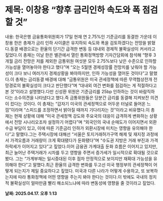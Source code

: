 # **제목: 이창용 “향후 금리인하 속도와 폭 점검할 것”**

  내용: 한국은행 금융통화위원회가 17일 현재 연 2.75%인 기준금리를 동결한 가운데 이창용 한은 총재가 금리 인하 사이클은 유지하되 속도와 폭을 검토하겠다는 전망을 밝혔다.동결 배경으로는 환율의 단기간 급격한 변동 등 대내외 경제적 불확실성이 커서라고 짚었다.이 총재는 이날 한은 별관에서 열린 통화정책방향 기자간담회에 참석해 “향후 3개월 금리 전망은 저를 제외한 금통위원 여섯분 모두 2.75%보다 낮은 수준으로 인하할 가능성을 열어놓아야 한다고 했다”며 “오는 5월엔 경제성장률 전망치를 낮춰야 할 가능성이 크다 보니 여러가지 경제상황을 봐야하지만, 인하 가능성을 열어둔 것이다”고 말했다.이 총재는 금리동결 배경에 대해 “금통위원은 미국 관세정책에 따른 무역협상전개 전망경로의 불확실성이 크다고 판단했다”며 “대내외 여건 변화를 점검하는 게 적절하다고 본 것”이라고 설명했다.다만 신성환 위원은 기준금리를 25bp 인하하는 것이 바람직하다는 소수의견을 나타냈다고 했다.즉 금통위원들은 당분간 금리를 동결해 지켜보잔 의견이 컸다는 것이다. 이 총재는 “갑자기 미국의 관세정책으로 어두운 터널로 들어온 느낌”이라며 “스피드를 조정하면서 밝아질 때까지 기다리자는 것”이라고 비유했다.이 총재는 현재 상황에 대해 “미국 관세정책 강도와 주요국의 대응이 급격하게 변화하는 상황에서 전망 시나리오조차 설정하기 어렵다”며 “외국인의 국내 순매도가 이어지면서 외환 수급 부담이 있고, 이에 따른 기준금리 인하가 외환시장에 미치는 영향을 유의해야 한다”고 말했다.그는 주택시장에 대해선 “서울은 토지거래허가구역 해제 및 재지정 과정에서 가격오름과 거래량이 크게 확대됐다가 둔화됐다”며 “수도권 지방은 거래 부진과 가격 하락세가 이어지고 있다”고 짚었다.이어 금융권 가계대출 둔화 흐름은 이어지고 있지만, 최근 늘어난 주택거래가 시차를 두고 영향을 주면서 증가세가 일시적으로 확대될 것으로 봤다. 그는 “가계부채는 일시증대된 이후 점차 안정적으로 보이지만 재확대 가능성을 유의해야 한다”고 말했다.최근 환율의 급격한 변화를 두고선 미국 행정부의 관세정책이 어떻게 되는지가 제일 중요하다고 짚었다. 미국과 다른 나라가 어떻게 수용하고, 또 보복하는지에 따라 통화정책에 어떤 영향을 주는지 봐야 한다는 것이다.이 밖에도 국내의 정치적 불확실성이 얼마만큼 빨리 해소되느냐에 따라 변동성에 영향을 줄 것이라고 짚었다.

  **날짜: 2025.04.17. 오후 1:13**